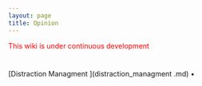```yaml
---
layout: page
title: Opinion 
---
```

<span style="color:red">This wiki is under continuous development </span>
#  



[Distraction Managment ](distraction_managment .md) •

